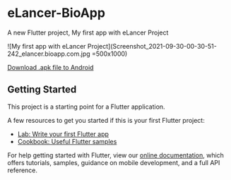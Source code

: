 # eLancer-BioApp

A new Flutter project, My first app with eLancer Project 

![My first app with eLancer Project](Screenshot_2021-09-30-00-30-51-242_elancer.bioapp.com.jpg =500x1000)

[Download .apk file to Android](https://api.flutlab.io/projects/312877/download-apk?target=android-arm64&key=1ar0vntlovj90hyr83t7)

## Getting Started

This project is a starting point for a Flutter application.

A few resources to get you started if this is your first Flutter project:

- [Lab: Write your first Flutter app](https://flutter.dev/docs/get-started/codelab)
- [Cookbook: Useful Flutter samples](https://flutter.dev/docs/cookbook)

For help getting started with Flutter, view our
[online documentation](https://flutter.dev/docs), which offers tutorials,
samples, guidance on mobile development, and a full API reference.
